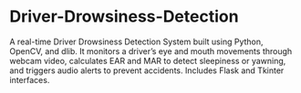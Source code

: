 # Driver-Drowsiness-Detection
A real-time Driver Drowsiness Detection System built using Python, OpenCV, and dlib. It monitors a driver’s eye and mouth movements through webcam video, calculates EAR and MAR to detect sleepiness or yawning, and triggers audio alerts to prevent accidents. Includes Flask and Tkinter interfaces.
